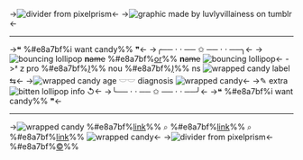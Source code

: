 ->![divider from pixelprism](https://file.garden/ZRa40spOlUzNliEM/graphics/dividers/filtered/candy%20dotted%20border%20top.png)<-
->![graphic made by luvlyvillainess on tumblr](https://file.garden/ZRa40spOlUzNliEM/graphics/pngs/templates/misc/candy/candy%20graphic%20png%201-4%20gif.gif)<-
***
->❝ %#e8a7bf%i want candy%% ❞<-
->╭── ⋅ ⋅ ── ✩ ── ⋅ ⋅ ──╮<-
->![bouncing lollipop](https://file.garden/ZRa40spOlUzNliEM/graphics/pixels/filtered/IMG_3496_1.gif) **n**~~ame~~ %#e8a7bf%[or](https://rentry.org/cybertemplates-candy)%% **n**~~ame~~ ![bouncing lollipop](https://file.garden/ZRa40spOlUzNliEM/graphics/pixels/filtered/IMG_3496_1.gif)<-
->ᶻ 𝗓 pro %#e8a7bf%*[)](https://rentry.org/cybertemplates-candy)*%% nou %#e8a7bf%*[)](https://rentry.org/cybertemplates-candy)*%% ns ![wrapped candy](https://file.garden/ZRa40spOlUzNliEM/graphics/pixels/filtered/IMG_3494_1.gif) label ⇆<-
->![wrapped candy](https://file.garden/ZRa40spOlUzNliEM/graphics/pixels/filtered/IMG_3498_1.gif) age 𓎟𓎟 diagnosis ![wrapped candy](https://file.garden/ZRa40spOlUzNliEM/graphics/pixels/filtered/IMG_3498_1.gif)<-
->✎ extra ![bitten lollipop](https://file.garden/ZRa40spOlUzNliEM/graphics/pixels/filtered/IMG_3497_1.gif) info ↺<-
->╰── ⋅ ⋅ ── ✩ ── ⋅ ⋅ ──╯<-
->❝ %#e8a7bf%i want candy%% ❞<-
***
->![wrapped candy](https://file.garden/ZRa40spOlUzNliEM/graphics/pixels/filtered/IMG_3500_1.gif) %#e8a7bf%[link](https://rentry.org/cybertemplates-candy)%% ⌕ %#e8a7bf%[link](https://rentry.org/cybertemplates-candy)%% ⌕ %#e8a7bf%[link](https://rentry.org/cybertemplates-candy)%% ![wrapped candy](https://file.garden/ZRa40spOlUzNliEM/graphics/pixels/filtered/IMG_3500_1.gif)<-
->![divider from pixelprism](https://file.garden/ZRa40spOlUzNliEM/graphics/dividers/filtered/candy%20dotted%20border%20bottom.png)<-
%#e8a7bf%[©](https://www.tumblr.com/luvlyvillainess)%%